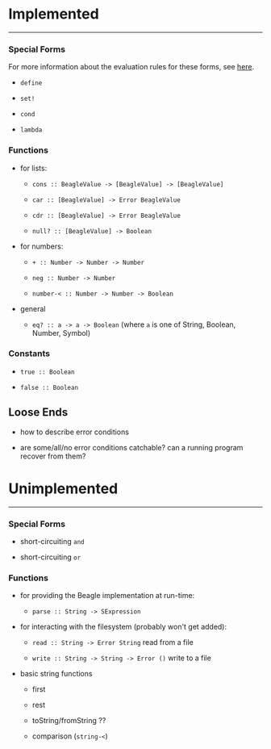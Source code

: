 # Implemented #
---------

### Special Forms ###

For more information about the evaluation rules for these forms, see [here](evaluation.md).

 - `define`
 
 - `set!`
 
 - `cond` 
 
 - `lambda`
  
  
### Functions ###

 - for lists:

   - `cons :: BeagleValue -> [BeagleValue] -> [BeagleValue]`

   - `car :: [BeagleValue] -> Error BeagleValue`

   - `cdr :: [BeagleValue] -> Error BeagleValue`
 
   - `null? :: [BeagleValue] -> Boolean`
   
 - for numbers:

   - `+ :: Number -> Number -> Number`
 
   - `neg :: Number -> Number`
   
   - `number-< :: Number -> Number -> Boolean`
 
 - general
   
   - `eq? :: a -> a -> Boolean` (where `a` is one of String, Boolean, Number, Symbol)
   
   
### Constants ###

 - `true :: Boolean`
 
 - `false :: Boolean`
 
 
## Loose Ends ##

 - how to describe error conditions
 
 - are some/all/no error conditions catchable?  can a running program recover from them?


# Unimplemented #
-----------

### Special Forms ###

 - short-circuiting `and`
 
 - short-circuiting `or`

### Functions ###

 - for providing the Beagle implementation at run-time:

   - `parse :: String -> SExpression`

 - for interacting with the filesystem (probably won't get added):

   - `read :: String -> Error String` read from a file

   - `write :: String -> String -> Error ()` write to a file
   
 - basic string functions
 
   - first
   
   - rest
   
   - toString/fromString ??
   
   - comparison (`string-<`)

